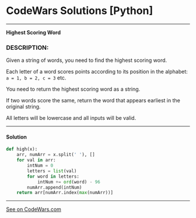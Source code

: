 # CodeWars Solutions [Python]
___
__Highest Scoring Word__
### DESCRIPTION:

Given a string of words, you need to find the highest scoring word.

Each letter of a word scores points according to its position in the alphabet: ```a = 1, b = 2, c = 3``` etc.

You need to return the highest scoring word as a string.

If two words score the same, return the word that appears earliest in the original string.

All letters will be lowercase and all inputs will be valid.
___
#### Solution

```Python
def high(x):
    arr, numArr = x.split(' '), []
    for val in arr:
        intNum = 0
        letters = list(val)
        for word in letters:
            intNum += ord(word) - 96
        numArr.append(intNum)
    return arr[numArr.index(max(numArr))]
```
___
[See on CodeWars.com](https://www.codewars.com/kata/57eb8fcdf670e99d9b000272)
